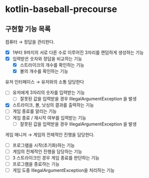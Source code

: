 # kotlin-baseball-precourse
## 구현할 기능 목록

컴퓨터 → 정답을 관리한다.

- [X]  1부터 9까지의 서로 다른 수로 이루어진 3자리를 랜덤하게 생성하는 기능
- [X]  입력받은 숫자와 정답을 비교하는 기능
    - [X]  스트라이크의 개수를 확인하는 기능
    - [X]  볼의 개수를 확인하는 기능

유저 인터페이스 → 유저와의 소통 담당한다

- [ ]  유저에게 3자리의 숫자를 입력받는 기능
    - [ ]  잘못된 값을 입력받을 경우 IllegalArgumentException 을 발생
- [X]  스트라이크, 볼, 낫싱의 결과를 출력하는 기능
- [ ]  게임 종료를 알리는 기능
- [ ]  게임 종료 / 재시작 여부를 입력받는 기능
    - [ ]  잘못된 값을 입력받을 경우 IllegalArgumentException 을 발생

게임 매니저 → 게임의 전체적인 진행을 담당한다.

- [ ]  프로그램을 시작(초기화)하는 기능
- [ ]  게임의 전체적인 진행을 담당하는 기능
- [ ]  3 스트라이크인 경우 게임 종료를 판단하는 기능
- [ ]  프로그램을 종료하는 기능
- [ ]  게임 도중 IllegalArgumentException을 처리하는 기능